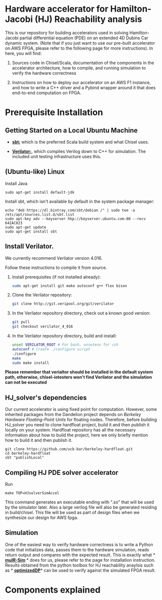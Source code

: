 # Hardware accelerator for Hamilton-Jacobi (HJ) Reachability analysis 
This is our repository for building accelerators used in solving Hamilton-Jacobi partial differential equation (PDE) on an extended 4D Dubins Car dynamic system. (Note that if you just want to use our pre-built accelerator on AWS FPGA, please refer to the following page for more instructions). In here, you will find:

1. Sources code in Chisel/Scala, documentation of the components in the accelerator architecture, how to compile, and running simulation to verify the hardware correctness

2. Instructions on how to deploy our accelerator on an AWS F1 instance, and how to write a C++ driver and a Pybind wrapper around it that does end-to-end computation on FPGA.

# Prerequisite Installation

## Getting Started on a Local Ubuntu Machine

* **[sbt:](https://www.scala-sbt.org/)** which is the preferred Scala build system and what Chisel uses.

* **[Verilator:](https://www.veripool.org/wiki/verilator)**, which compiles Verilog down to C++ for simulation. The included unit testing infrastructure uses this.


## (Ubuntu-like) Linux

Install Java

```
sudo apt-get install default-jdk
```

Install sbt, which isn't available by default in the system package manager:

```
echo "deb https://dl.bintray.com/sbt/debian /" | sudo tee -a /etc/apt/sources.list.d/sbt.list
sudo apt-key adv --keyserver hkp://keyserver.ubuntu.com:80 --recv 642AC823
sudo apt-get update
sudo apt-get install sbt
```

## Install Verilator.

We currently recommend Verilator version 4.016.

Follow these instructions to compile it from source.

1. Install prerequisites (if not installed already):

    ```bash
    sudo apt-get install git make autoconf g++ flex bison
    ```

2. Clone the Verilator repository:

    ```bash
    git clone http://git.veripool.org/git/verilator
    ```

3. In the Verilator repository directory, check out a known good version:

    ```bash
    git pull
    git checkout verilator_4_016
    ```

4. In the Verilator repository directory, build and install:

    ```bash
    unset VERILATOR_ROOT # For bash, unsetenv for csh
    autoconf # Create ./configure script
    ./configure
    make
    sudo make install
    ```
**Please remember that verialtor should be installed in the default system path, otherwise, chisel-iotesters won't find Verilator and the simulation can not be executed**

## HJ_solver's dependencies

Our current accelerator is using fixed point for computation. However, some inherited packages from the Dandelion project depends on _Berkeley Hardware Floating-Point Units_ for floating nodes. Therefore, before building HJ_solver you need to clone hardfloat project, build it and then publish it locally on your system. Hardfloat repository has all the necessary information about how to build the project, here we only briefly mention how to build it and then publish it.

```
git clone https://github.com/ucb-bar/berkeley-hardfloat.git
cd berkeley-hardfloat
sbt "publishLocal"
```

## Compiling HJ PDE solver accelerator
Run

```
make TOP=HJsolverSimAccel
```
This command generates an executable ending with ".so" that will be used by the simulator later. Also a large verilog file will also be generated residing in build/chisel. This file will be used as part of design files when we synthesize our design for AWS fpga.

## Simulation

One of the easiest way to verify hardware correctness is to write a Python code that initializes data, passes them to the hardware simulation, reads return output and compares with the expected result. This is exactly what * **[muIR-Sim](https://github.com/sfu-arch/muir-sim)** * does for us, please refer to the page for installation instruction. Results obtained from the python toolbox for HJ reachability anaylsis such as * **[optimizedDP](https://github.com/SFU-MARS/optimized_dp)*** can be used to verify against the simulated FPGA result. 

# Components explained


